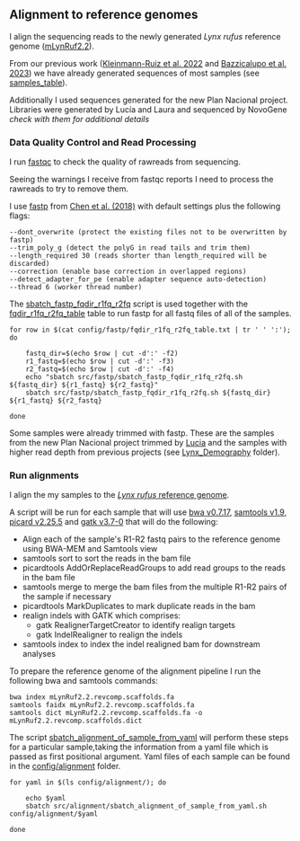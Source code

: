 ## Alignment to reference genomes

I align the sequencing reads to the newly generated *Lynx rufus* reference genome ([mLynRuf2.2](https://denovo.cnag.cat/lynx_rufus)).

From our previous work ([Kleinmann-Ruiz et al. 2022](https://www.pnas.org/doi/abs/10.1073/pnas.2110614119) and [Bazzicalupo et al. 2023](https://onlinelibrary.wiley.com/doi/full/10.1111/eva.13570)) we have already generated sequences of most samples (see [samples_table](data/samples_table.xlsx)).

Additionally I used sequences generated for the new Plan Nacional project. Libraries were generated by Lucía and Laura and sequenced by NovoGene *check with them for additional details*

### Data Quality Control and Read Processing

I run [fastqc](https://www.bioinformatics.babraham.ac.uk/projects/fastqc/) to check the quality of rawreads from sequencing.

Seeing the warnings I receive from fastqc reports I need to process the rawreads to try to remove them.

I use [fastp](https://github.com/OpenGene/fastp) from [Chen et al. (2018)](https://academic.oup.com/bioinformatics/article/34/17/i884/5093234?login=true) with default settings plus the following flags:
```
--dont_overwrite (protect the existing files not to be overwritten by fastp)
--trim_poly_g (detect the polyG in read tails and trim them)
--length_required 30 (reads shorter than length_required will be discarded)
--correction (enable base correction in overlapped regions)
--detect_adapter_for_pe (enable adapter sequence auto-detection)
--thread 6 (worker thread number)
```
 The [sbatch_fastp_fqdir_r1fq_r2fq](src/fastp/sbatch_fastp_fqdir_r1fq_r2fq.sh) script is used together with the [fqdir_r1fq_r2fq_table](config/fastp/fqdir_r1fq_r2fq_table.txt) table to run fastp for all fastq files of all of the samples.
```
for row in $(cat config/fastp/fqdir_r1fq_r2fq_table.txt | tr ' ' ':'); do
    
    fastq_dir=$(echo $row | cut -d':' -f2)
    r1_fastq=$(echo $row | cut -d':' -f3)
    r2_fastq=$(echo $row | cut -d':' -f4)
    echo "sbatch src/fastp/sbatch_fastp_fqdir_r1fq_r2fq.sh ${fastq_dir} ${r1_fastq} ${r2_fastq}"
    sbatch src/fastp/sbatch_fastp_fqdir_r1fq_r2fq.sh ${fastq_dir} ${r1_fastq} ${r2_fastq}

done
```
Some samples were already trimmed with fastp. These are the samples from the new Plan Nacional project trimmed by [Lucia](https://github.com/luciamayorf/Data_preprocessing_alignment?tab=readme-ov-file#2-reads-trimming-and-quality-control) and the samples with higher read depth from previous projects (see [Lynx_Demography](https://github.com/Enricobazzi/Lynx_Demography/blob/main/README.md#run-fastp-on-raw-reads) folder).

### Run alignments

I align the my samples to the [*Lynx rufus* reference genome](https://denovo.cnag.cat/lynx_rufus).

A script will be run for each sample that will use [bwa v0.7.17](https://bio-bwa.sourceforge.net/bwa.shtml), [samtools v1.9](https://www.htslib.org/doc/samtools.html), [picard v2.25.5](https://broadinstitute.github.io/picard/) and [gatk v3.7-0](https://gatk.broadinstitute.org/hc/en-us) that will do the following:
- Align each of the sample's R1-R2 fastq pairs to the reference genome using BWA-MEM and Samtools view
- samtools sort to sort the reads in the bam file
- picardtools AddOrReplaceReadGroups to add read groups to the reads in the bam file
- samtools merge to merge the bam files from the multiple R1-R2 pairs of the sample if necessary
- picardtools MarkDuplicates to mark duplicate reads in the bam
- realign indels with GATK which comprises:
    - gatk RealignerTargetCreator to identify realign targets
    - gatk IndelRealigner to realign the indels
- samtools index to index the indel realigned bam for downstream analyses

To prepare the reference genome of the alignment pipeline I run the following bwa and samtools commands:
```
bwa index mLynRuf2.2.revcomp.scaffolds.fa
samtools faidx mLynRuf2.2.revcomp.scaffolds.fa
samtools dict mLynRuf2.2.revcomp.scaffolds.fa -o mLynRuf2.2.revcomp.scaffolds.dict
```

The script [sbatch_alignment_of_sample_from_yaml](src/alignment/sbatch_alignment_of_sample_from_yaml.sh) will perform these steps for a particular sample,taking the information from a yaml file which is passed as first positional argument. Yaml files of each sample can be found in the [config/alignment](config/alignment/) folder.
```
for yaml in $(ls config/alignment/); do

    echo $yaml
    sbatch src/alignment/sbatch_alignment_of_sample_from_yaml.sh config/alignment/$yaml

done
```